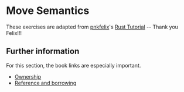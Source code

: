 # Move Semantics

These exercises are adapted from [pnkfelix](https://github.com/pnkfelix)'s [Rust Tutorial](https://pnkfelix.github.io/rust-examples-icfp2014/) -- Thank you Felix!!!

## Further information

For this section, the book links are especially important.

- [Ownership](https://rustwiki.org/zh-CN/book/ch04-01-what-is-ownership.html)
- [Reference and borrowing](https://rustwiki.org/zh-CN/book/ch04-02-references-and-borrowing.html)
